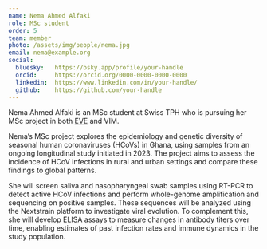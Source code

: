 ```yaml
---
name: Nema Ahmed Alfaki
role: MSc student
order: 5
team: member
photo: /assets/img/people/nema.jpg
email: nema@example.org
social:
  bluesky:   https://bsky.app/profile/your-handle
  orcid:     https://orcid.org/0000-0000-0000-0000
  linkedin:  https://www.linkedin.com/in/your-handle/
  github:    https://github.com/your-handle
---
```


Nema Ahmed Alfaki is an MSc student at Swiss TPH who is pursuing her MSc project in both [EVE](https://eve-lab.org/) and VIM.

Nema’s MSc project explores the epidemiology and genetic diversity of seasonal human coronaviruses (HCoVs) in Ghana, using samples from an ongoing longitudinal study initiated in 2023. The project aims to assess the incidence of HCoV infections in rural and urban settings and compare these findings to global patterns.

She will screen saliva and nasopharyngeal swab samples using RT-PCR to detect active HCoV infections and perform whole-genome amplification and sequencing on positive samples. These sequences will be analyzed using the Nextstrain platform to investigate viral evolution. To complement this, she will develop ELISA assays to measure changes in antibody titers over time, enabling estimates of past infection rates and immune dynamics in the study population.
